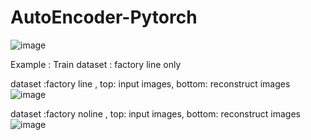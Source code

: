 # AutoEncoder-Pytorch
![image](https://user-images.githubusercontent.com/58428559/187032363-003a6ef7-82b6-4829-a72f-000c9e4a1d86.png)

Example :
Train dataset : factory line only

dataset :factory line , top: input images, bottom: reconstruct images
![image](https://user-images.githubusercontent.com/58428559/187033159-156e3b7d-35e9-4720-8c05-7420a7dda0eb.png)

dataset :factory noline , top: input images, bottom: reconstruct images
![image](https://user-images.githubusercontent.com/58428559/187033196-c5d015a6-b71d-4bfd-a38a-cdae8e889455.png)
